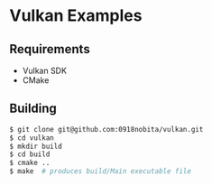 # Vulkan Examples

## Requirements

- Vulkan SDK
- CMake

## Building

```bash
$ git clone git@github.com:0918nobita/vulkan.git
$ cd vulkan
$ mkdir build
$ cd build
$ cmake ..
$ make  # produces build/Main executable file
```
